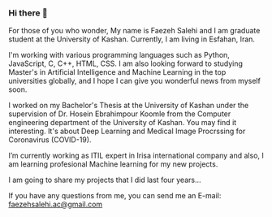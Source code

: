 ### Hi there 👋

<!--
**faezehsalehi-ac/faezehsalehi-ac** is a ✨ _special_ ✨ repository because its `README.md` (this file) appears on your GitHub profile.

Here are some ideas to get you started:

- 🔭 I’m currently working on ...
- 🌱 I’m currently learning ...
- 👯 I’m looking to collaborate on ...
- 🤔 I’m looking for help with ...
- 💬 Ask me about ...
- 📫 How to reach me: ...
- 😄 Pronouns: ...
- ⚡ Fun fact: ...
-->
For those of you who wonder, My name is Faezeh Salehi and I am graduate student at the University of Kashan. Currently, I am living in Esfahan, Iran.

I'm working with various programming languages such as Python, JavaScript, C, C++, HTML, CSS. I am also looking forward to studying Master's in Artificial Intelligence and Machine Learning in the top universities globally, and I hope I can give you wonderful news from myself soon.


I worked on my Bachelor's Thesis at the University of Kashan under the supervision of Dr. Hosein Ebrahimpour Koomle from the Computer engineering department of the University of Kashan. You may find it interesting. It's about Deep Learning and Medical Image Procrssing for Coronavirus (COVID-19).


I’m currently working as ITIL expert in Irisa international company and also, I am learning profesional Machine learning for my new projects.

I am going to share my projects that I did last four years...

If you have any questions from me, you can send me an E-mail:
faezehsalehi.ac@gmail.com
